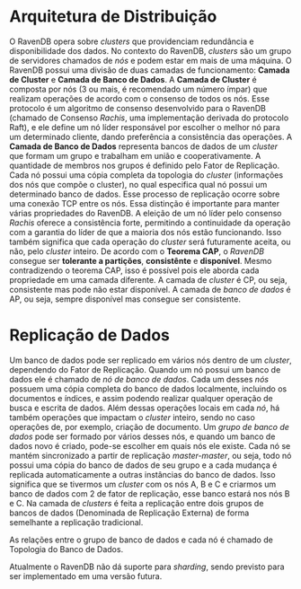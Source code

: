 # Arquitetura de Distribuição
O RavenDB opera sobre *clusters* que providenciam redundância e disponibilidade dos dados. No contexto do RavenDB, *clusters* são um grupo de servidores chamados de *nós* e podem estar em mais de uma máquina. O RavenDB possui uma divisão de duas camadas de funcionamento: **Camada de Cluster** e **Camada de Banco de Dados**.
A **Camada de Cluster** é composta por nós (3 ou mais, é recomendado um número ímpar) que realizam operações de acordo com o consenso de todos os nós. Esse protocolo é um algoritmo de consenso desenvolvido para o RavenDB (chamado de Consenso *Rachis*, uma implementação derivada do protocolo Raft), e ele define um nó líder responsável por escolher o melhor nó para um determinado cliente, dando preferência a consistência das operações. 
A **Camada de Banco de Dados** representa bancos de dados de um *cluster* que formam um grupo e trabalham em união e cooperativamente. A quantidade de membros nos grupos é definido pelo Fator de Replicação. Cada nó possui uma cópia completa da topologia do *cluster* (informações dos nós que compõe o cluster), no qual especifica qual nó possui um determinado banco de dados. Esse processo de replicação ocorre sobre uma conexão TCP entre os nós.
Essa distinção é importante para manter várias propriedades do RavenDB. A eleição de um nó líder pelo consenso *Rachis* oferece a consistência forte, permitindo a continuidade da operação com a garantia do líder de que a maioria dos nós estão funcionando. Isso também significa que cada operação do *cluster* será futuramente aceita, ou não, pelo *cluster* inteiro. 
De acordo com o **Teorema CAP**, o *RavenDB* consegue ser **tolerante a partições**, **consistênte** e **disponível**. Mesmo contradizendo o teorema CAP, isso é possível pois ele aborda cada propriedade em uma camada diferente. A camada de *cluster* é  CP, ou seja, consistente mas pode não estar disponível. A camada de *banco de dados* é AP, ou seja, sempre disponível mas consegue ser consistente.

# Replicação de Dados
Um banco de dados pode ser replicado em vários nós dentro de um *cluster*, dependendo do Fator de Replicação. Quando um nó possui um banco de dados ele é chamado de *nó de banco de dados*. Cada um desses *nós* possuem uma cópia completa do banco de dados localmente, incluindo os documentos e índices, e assim podendo realizar qualquer operação de busca e escrita de dados. Além dessas operações locais em cada *nó*, há também operações que impactam o *cluster* inteiro, sendo no caso operações de, por exemplo, criação de documento. Um *grupo de banco de dados* pode ser formado por vários desses nós, e quando um banco de dados novo é criado, pode-se escolher em quais nós ele existe.
 Cada nó se mantém sincronizado a partir de replicação *master-master*, ou seja, todo nó possui uma cópia do banco de dados de seu grupo e a cada mudança é replicada automaticamente a outras instâncias do banco de dados. Isso significa que se tivermos um *cluster* com os nós A, B e C e criarmos um banco de dados com 2 de fator de replicação, esse banco estará nos nós B e C.
 Na camada de *clusters* é feita a replicação entre dois grupos de bancos de dados (Denominada de Replicação Externa) de forma semelhante a replicação tradicional. 

As relações entre o grupo de banco de dados e cada nó é chamado de Topologia do Banco de Dados.

Atualmente o RavenDB não dá suporte para *sharding*, sendo previsto para ser implementado em uma versão futura. 
<!--stackedit_data:
eyJoaXN0b3J5IjpbMTgzOTg4MDEyNywtMTE0OTk3NDMyNiwxNj
k0MDQyMTIwLC0yODQ5Mjk5OTksMTE0Mzc4Mzc2MSwtNDcyNTgw
MTgxLC0xODY3MzM1MDIxLC02ODUwODA3MTYsNzExNTc3NTEyLD
I4MjQ1NjQwNCwxNTQ5MTA5NTY1LDE0Njg1MzUyOTIsMTE4NDQy
MzYwMiw2MDEwMzg1NjYsNDkxMDM4MzMsNjAxMDM4NTY2LC0xNT
UyODA2MDYwLC0zNzU0ODczMTBdfQ==
-->